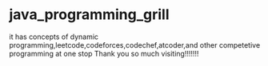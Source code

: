 # java_programming_grill
it has concepts of  dynamic programming,leetcode,codeforces,codechef,atcoder,and other competetive programming at one stop 
Thank you so much visiting!!!!!!!
